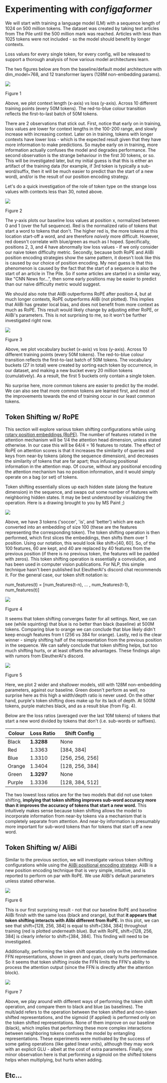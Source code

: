 # Experimenting with *configaformer*
We will start with training a language model (LM) with a sequence length of 1024 on 500 million tokens. The dataset was created by taking text articles from The Pile until the 500 million mark was reached. Articles with less than 1025 tokens were not included - so the model should benefit by longer contexts.

Loss values for every single token, for every config, will be released to support a thorough analysis of how various model architectures learn. 

The two figures below are from the baseline/default model architecture with dim_model=768, and 12 transformer layers (128M non-embedding params).  

<img src="https://github.com/muddyrains/muddy-nets/blob/main/experiments/images/baseline_position.PNG">

Figure 1

Above, we plot context length (x-axis) vs loss (y-axis). Across 10 different training points (every 50M tokens). The red-to-blue colour transition reflects the first-to-last batch of 50M tokens. 

There are 2 observations that stick out. First, notice that early on in training, loss values are lower for context lengths in the 100-200 range, and slowly increase with increasing context. Later on in training, tokens with longer contexts have lower loss - which is the expected result given that they have more information to make predictions. So maybe early on in training, more information actually confuses the model and degrades performance. The second observation is the strange behaviour in the first 30 tokens, or so. This will be investigated later, but my initial guess is that this is either an artifact of the training data (for example, if 3rd token is typically a sub-word/suffix, then it will be much easier to predict than the start of a new word), and/or is the result of our position encoding strategy.

Let's do a quick investigation of the role of token type on the strange loss values with contexts less than 30, noted above. 

<img src="https://github.com/muddyrains/muddy-nets/blob/main/experiments/images/first_30_positions.PNG">

Figure 2

The y-axis plots our baseline loss values at position x, normalized between 0 and 1 (over the full sequence). Red is the normalized ratio of tokens that start a word to tokens that don't. The higher red is, the more tokens at this location start-off a word, and are therefore *naively* more difficult. However, red doesn't correlate with blue/green as much as I hoped. Specifically, positions 2, 3, and 4 have abnormally low loss values - if we only consider our naive token difficulty metric. Secondly, because both RoPE and AliBi position encoding strategies show the same pattern, it doesn't look like this is caused by our choice of position encoding. My next guess is that this phenomenon is caused by the fact that the start of a sequence is also the start of an article in The Pile. So if some articles are started in a similar way, like "CNN News for...", then some early positions may be easier to predict than our naive difficulty metric would suggest.

We should also note that AliBi outperforms RoPE after position 4, but at much longer contexts, RoPE outperforms AliBi (not plotted). This implies that AliBi has greater local bias, and does not benefit from more context as much as RoPE. This result would likely change by adjusting either RoPE, or AliBi's parameters. This is not surprising to me, so it won't be further investigated right now. 


<img src="https://github.com/muddyrains/muddy-nets/blob/main/experiments/images/baseline_vocab.PNG">

Figure 3

Above, we plot vocabulary bucket (x-axis) vs loss (y-axis). Across 10 different training points (every 50M tokens). The red-to-blue colour transition reflects the first-to-last batch of 50M tokens. The vocabulary buckets (27 in total) were created by sorting each token by occurrence, in our dataset, and making a new bucket every 20 million tokens (cumulatively). As a result, the first 5 buckets only contain a single token. 

No surprise here, more common tokens are easier to predict by the model. We can also see that more common tokens are learned first, and most of the improvements towards the end of training occur in our least common tokens. 

## Token Shifting w/ RoPE

This section will explore various token shifting configurations while using [rotary position embeddings (RoPE)](https://arxiv.org/abs/2104.09864). The number of features rotated in the attention mechanism will be 1/4 the attention head dimension, unless stated otherwise. In our case this will be 64/4 = 16 features to rotate. The effect of RoPE on attention scores is that it increases the similarity of queries and keys from near-by tokens (along the sequence dimension), and decreases the similarity of tokens that are far apart; thus infusing positional information in the attention map. Of course, without any positional encoding the attention mechanism has no position information, and it would simply operate on a bag (or set) of tokens.

Token shifting essentially slices up each hidden state (along the feature dimension) in the sequence, and swaps out some number of features with neighboring hidden states. It may be best understood by visualizing the operation. Here is a drawing brought to you by MS Paint ;)

<img src="https://github.com/muddyrains/muddy-nets/blob/main/experiments/images/token_shifting.png">

Above, we have 3 tokens ('soccer', 'is', and 'better') which are each converted into an embedding of size 100 (these are the features representing the corresponding token). The token shifting operation is then performed, which first slices the embeddings, then shifts them over 1 position. Using our notation, this would look like shift=[40, 60]. So, of the 100 features, 60 are kept, and 40 are replaced by 40 features from the previous position (if there is no previous token, the features will be padded with zeros). This token shifting operation is essentially a convolution, and has been used in computer vision publications. For NLP, this simple technique hasn't been published but EleutherAI's discord chat recommends it. For the general case, our token shift notation is:

num_features(t) = [num_features(t-n), ... , num_features(t-1), num_features(t)]



<img src="https://github.com/muddyrains/muddy-nets/blob/main/experiments/images/768_shifting.PNG">

Figure 4

It seems that token shifting converges faster for all settings. Next, we can see (while squinting) that blue is no better than black (baseline) at 500M tokens. Comparing blue to orange we can conclude that blue likely didn't keep enough features from t (256 vs 384 for orange). Lastly, red is the clear winner - simply shifting half of the representation from the previous position in the sequence. We can safely conclude that token shifting helps, but too much shifting hurts, or at least offsets the advantages. These findings align with rumors from EleutherAI's discord. 

<img src="https://github.com/muddyrains/muddy-nets/blob/main/experiments/images/768_wider.PNG">

Figure 5

Here, we plot 2 wider and shallower models, still with 128M non-embedding parameters, against our baseline. Green doesn't perform as well, no surprise here as this high a width/depth ratio is never used. On the other hand, purple's token shifting does make up for its lack of depth. At 500M tokens, purple matches black, and as a result blue (from Fig. 4).

Below are the loss ratios (averaged over the last 10M tokens) of tokens that start a new word divided by tokens that don't (i.e. sub-words or suffixes).


| Colour  | Loss Ratio | Shift Config |
| ------------- | ------------- | ------------- |
| Black  | <b>1.3288</b>  | None
| Red  | 1.3363  | [384, 384]
| Blue  | 1.3310  | [256, 256, 256]
| Orange  | 1.3404  | [128, 256, 384]
| Green  | <b>1.3297</b>  | None
| Purple  | 1.3336  | [128, 384, 512]

The two lowest loss ratios are for the two models that did not use token shifting, <b>implying that token shifting improves sub-word accuracy more than it improves the accuracy of tokens that start a new word.</b> This intuitively makes sense because token shifting allows the model to incorporate information from near-by tokens via a mechanism that is completely separate from attention. And near-by information is presumably more important for sub-word tokens than for tokens that start off a new word.

## Token Shifting w/ AliBi

Similar to the previous section, we will investigate various token shifting configurations while using the [AliBi positional encoding strategy](https://arxiv.org/abs/2108.12409). AliBi is a new position encoding technique that is very simple, intuitive, and is reported to perform on par with RoPE. We use AliBi's default parameters unless stated otherwise.

<img src="https://github.com/muddyrains/muddy-nets/blob/main/experiments/images/768_shifting_alibi_v2.PNG">

Figure 6

This is our first surprising result - not that our baseline RoPE and baseline AliBi finish with the same loss (black and orange), but that <b>it appears that token shifting interacts with Alibi different from RoPE.</b> In this plot, we can see that shift=[128, 256, 384] is equal to shift=[384, 384] throughout training (red is plotted underneath blue). But with RoPE, shift=[128, 256, 384] is clearly inferior to shift=[384, 384]. This finding will need to be investigated.

Additionally, performing the token shift operation only on the intermediate FFN representations, shown in green and cyan, clearly hurts performance. So it seems that token shifting inside the FFN limits the FFN's ability to process the attention output (since the FFN is directly after the attention block). 

<img src="https://github.com/muddyrains/muddy-nets/blob/main/experiments/images/768_shift_add_mult.PNG">

Figure 7

Above, we play around with different ways of performing the token shift operation, and compare them to black and blue (as baselines). The mult/add refers to the operation between the token shifted and non-token shifted representations, and the sigmoid (if applied) is performed only on the token shifted representations. None of them improve on our baseline (black), which implies that performing these more complex interactions between neighboring tokens confuses the model by entangling representations. These experiments were motivated by the success of some gating operations (like gated linear units), although they may work with an explicit GLU - albeit at the cost of extra parameters. Finally, one minor observation here is that performing a sigmoid on the shifted tokens helps when multiplying, but hurts when adding.

## Etc...